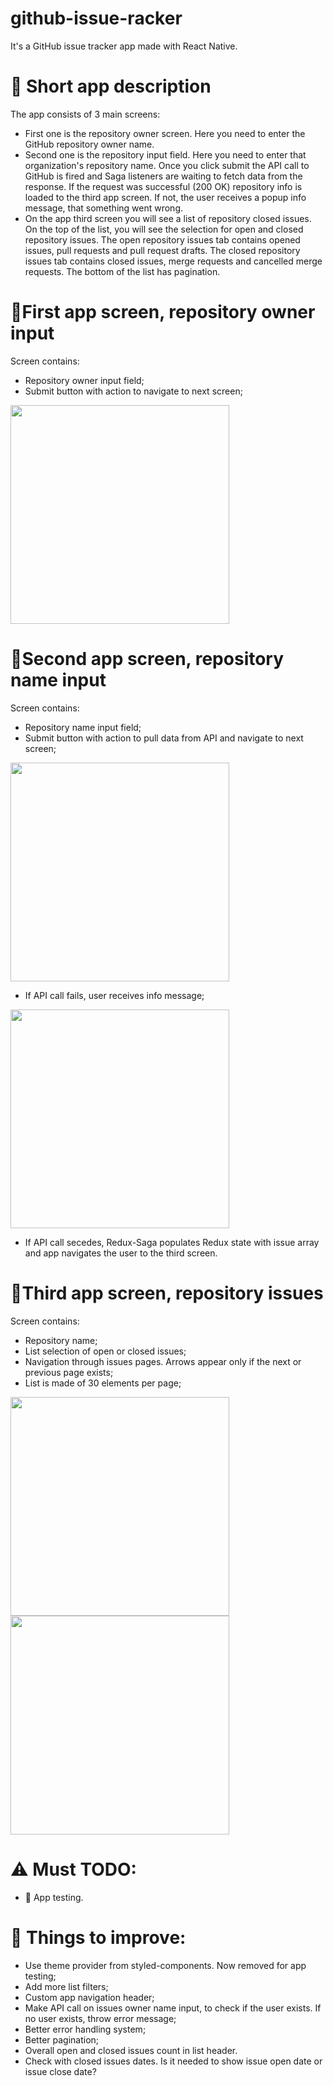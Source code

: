 # github-issue-racker
It's a GitHub issue tracker app made with React Native.

# 🐰 Short app description 
The app consists of 3 main screens: 
* First one is the repository owner screen. Here you need to enter the GitHub repository owner name. 
* Second one is the repository input field. Here you need to enter that organization's repository name. Once you click submit the API call to GitHub is fired and Saga listeners are waiting to fetch data from the response. If the request was successful (200 OK) repository info is loaded to the third app screen. If not, the user receives a popup info message, that something went wrong. 
* On the app third screen you will see a list of repository closed issues. On the top of the list, you will see the selection for open and closed repository issues. The open repository issues tab contains opened issues, pull requests and pull request drafts. The closed repository issues tab contains closed issues, merge requests and cancelled merge requests. The bottom of the list has pagination.

# 📱First app screen, repository owner input
Screen contains:
* Repository owner input field;
* Submit button with action to navigate to next screen;
<img src="https://user-images.githubusercontent.com/40159680/146633867-e26b5ea3-b46e-43a8-93d7-2a7ef2a42ff2.png" width="350"/>

# 📱Second app screen, repository name input
Screen contains:
* Repository name input field;
* Submit button with action to pull data from API and navigate to next screen;
<img src="https://user-images.githubusercontent.com/40159680/146634264-0a22bd0c-1816-4350-b346-f8d0638c2345.png" width="350"/>

* If API call fails, user receives info message;
<img src="https://user-images.githubusercontent.com/40159680/146635552-a672a660-642c-4ca9-b9f1-f5bd02669f6d.png" width="350"/>

* If API call secedes, Redux-Saga populates Redux state with issue array and app navigates the user to the third screen.

# 📱Third app screen, repository issues
Screen contains:
* Repository name;
* List selection of open or closed issues;
* Navigation through issues pages. Arrows appear only if the next or previous page exists;
* List is made of 30 elements per page;
<img src="https://user-images.githubusercontent.com/40159680/146636451-7695a73b-0144-4d1f-b192-f474f4111c97.png" width="350"/>
<img src="https://user-images.githubusercontent.com/40159680/146635983-cc6a2b0a-d872-48be-88dd-5f72ffac94ff.png" width="350"/>


# ⚠️ Must TODO:
* 👷 App testing.

# 🎨 Things to improve:
* Use theme provider from styled-components. Now removed for app testing;
* Add more list filters;
* Custom app navigation header;
* Make API call on issues owner name input, to check if the user exists. If no user exists, throw error message;
* Better error handling system;
* Better pagination;
* Overall open and closed issues count in list header.
* Check with closed issues dates. Is it needed to show issue open date or issue close date?
